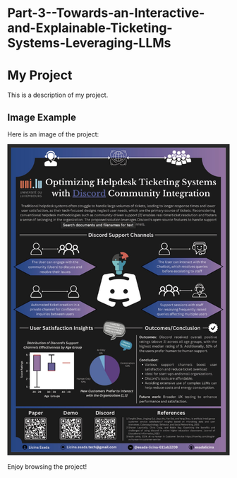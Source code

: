 # Part-3--Towards-an-Interactive-and-Explainable-Ticketing-Systems-Leveraging-LLMs


# My Project

This is a description of my project.

## Image Example

Here is an image of the project:

![HAI24 Conference Poster](Poster.jpg)

Enjoy browsing the project!
